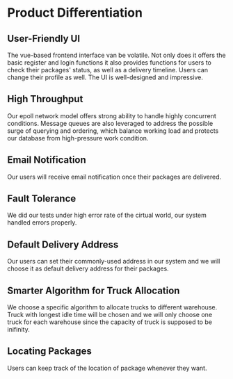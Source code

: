 # Product Differentiation

## User-Friendly UI 
The vue-based frontend interface van be volatile. Not only does it offers the basic register and login functions it also provides functions for users to check their packages' status, as well as a delivery timeline. Users can change their profile as well. The UI is well-designed and impressive.

## High Throughput 
Our epoll network model offers strong ability to handle highly concurrent conditions. Message queues are also leveraged to address the possible surge of querying and ordering, which balance working load and protects our database from high-pressure work condition.

## Email Notification
Our users will receive email notification once their packages are delivered.

## Fault Tolerance
We did our tests under high error rate of the cirtual world, our system handled errors properly.

## Default Delivery Address
Our users can set their commonly-used address in our system and we will choose it as default delivery address for their packages.

## Smarter Algorithm for Truck Allocation
We choose a specific algorithm to allocate trucks to different warehouse. Truck with longest idle time will be chosen and we will only choose one truck for each warehouse since the capacity of truck is supposed to be inifinity.

## Locating Packages
Users can keep track of the location of package whenever they want. 
